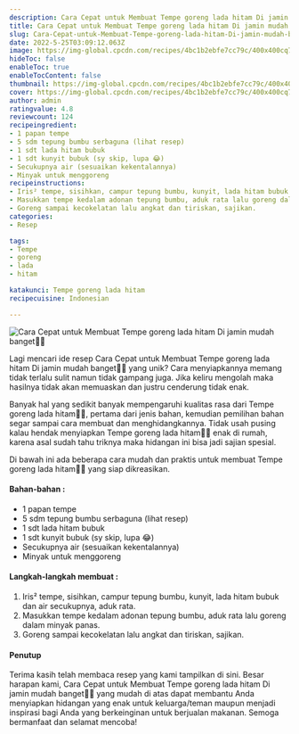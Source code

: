 ```yaml
---
description: Cara Cepat untuk Membuat Tempe goreng lada hitam Di jamin mudah banget"
title: Cara Cepat untuk Membuat Tempe goreng lada hitam Di jamin mudah banget
slug: Cara-Cepat-untuk-Membuat-Tempe-goreng-lada-hitam-Di-jamin-mudah-banget
date: 2022-5-25T03:09:12.063Z
image: https://img-global.cpcdn.com/recipes/4bc1b2ebfe7cc79c/400x400cq70/photo.jpg
hideToc: false
enableToc: true
enableTocContent: false
thumbnail: https://img-global.cpcdn.com/recipes/4bc1b2ebfe7cc79c/400x400cq70/photo.jpg
cover: https://img-global.cpcdn.com/recipes/4bc1b2ebfe7cc79c/400x400cq70/photo.jpg
author: admin
ratingvalue: 4.8
reviewcount: 124
recipeingredient:
- 1 papan tempe
- 5 sdm tepung bumbu serbaguna (lihat resep)
- 1 sdt lada hitam bubuk
- 1 sdt kunyit bubuk (sy skip, lupa 😂)
- Secukupnya air (sesuaikan kekentalannya)
- Minyak untuk menggoreng
recipeinstructions:
- Iris² tempe, sisihkan, campur tepung bumbu, kunyit, lada hitam bubuk dan air secukupnya, aduk rata.
- Masukkan tempe kedalam adonan tepung bumbu, aduk rata lalu goreng dalam minyak panas.
- Goreng sampai kecokelatan lalu angkat dan tiriskan, sajikan.
categories:
- Resep

tags:
- Tempe
- goreng
- lada
- hitam

katakunci: Tempe goreng lada hitam
recipecuisine: Indonesian

---
```


![Cara Cepat untuk Membuat Tempe goreng lada hitam Di jamin mudah banget👩‍🍳](https://img-global.cpcdn.com/recipes/4bc1b2ebfe7cc79c/400x400cq70/photo.jpg)

Lagi mencari ide resep Cara Cepat untuk Membuat Tempe goreng lada hitam Di jamin mudah banget👩‍🍳 yang unik? Cara menyiapkannya memang tidak terlalu sulit namun tidak gampang juga. Jika keliru mengolah maka hasilnya tidak akan memuaskan dan justru cenderung tidak enak.

Banyak hal yang sedikit banyak mempengaruhi kualitas rasa dari Tempe goreng lada hitam👩‍🍳, pertama dari jenis bahan, kemudian pemilihan bahan segar sampai cara membuat dan menghidangkannya. Tidak usah pusing kalau hendak menyiapkan Tempe goreng lada hitam👩‍🍳 enak di rumah, karena asal sudah tahu triknya maka hidangan ini bisa jadi sajian spesial.

Di bawah ini ada beberapa cara mudah dan praktis untuk membuat Tempe goreng lada hitam👩‍🍳 yang siap dikreasikan.

<!--inarticleads1-->

#### Bahan-bahan :

- 1 papan tempe
- 5 sdm tepung bumbu serbaguna (lihat resep)
- 1 sdt lada hitam bubuk
- 1 sdt kunyit bubuk (sy skip, lupa 😂)
- Secukupnya air (sesuaikan kekentalannya)
- Minyak untuk menggoreng

<!--inarticleads2-->

#### Langkah-langkah membuat :

1. Iris² tempe, sisihkan, campur tepung bumbu, kunyit, lada hitam bubuk dan air secukupnya, aduk rata.
1. Masukkan tempe kedalam adonan tepung bumbu, aduk rata lalu goreng dalam minyak panas.
1. Goreng sampai kecokelatan lalu angkat dan tiriskan, sajikan.

#### Penutup

Terima kasih telah membaca resep yang kami tampilkan di sini. Besar harapan kami, Cara Cepat untuk Membuat Tempe goreng lada hitam Di jamin mudah banget👩‍🍳 yang mudah di atas dapat membantu Anda menyiapkan hidangan yang enak untuk keluarga/teman maupun menjadi inspirasi bagi Anda yang berkeinginan untuk berjualan makanan. Semoga bermanfaat dan selamat mencoba!